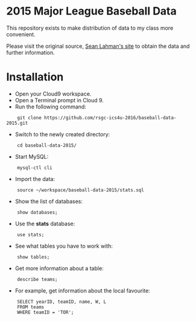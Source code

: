 # 2015 Major League Baseball Data

This repository exists to make distribution of data to my class more convenient.

Please visit the original source, [Sean Lahman's site](http://www.seanlahman.com/baseball-archive/statistics/) to obtain the data and further information.

# Installation

* Open your Cloud9 workspace.
* Open a Terminal prompt in Cloud 9.
* Run the following command:
```
    git clone https://github.com/rsgc-ics4u-2016/baseball-data-2015.git
```    
* Switch to the newly created directory:
```    
    cd baseball-data-2015/
```    
* Start MySQL:
```    
    mysql-ctl cli
```    
* Import the data:
```    
    source ~/workspace/baseball-data-2015/stats.sql
```    
* Show the list of databases:
```    
    show databases;
```    
* Use the **stats** database:
```    
    use stats;
```    
* See what tables you have to work with:
```    
    show tables;
```    
* Get more information about a table:
```    
    describe teams;
```    
* For example, get information about the local favourite:
```    
    SELECT yearID, teamID, name, W, L 
    FROM teams 
    WHERE teamID = 'TOR'; 
```    
